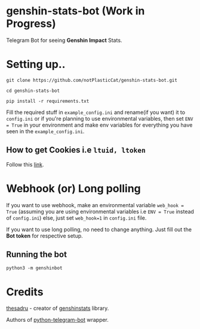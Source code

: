 # genshin-stats-bot (Work in Progress)
 Telegram Bot for seeing **Genshin Impact** Stats.

# Setting up..
`git clone https://github.com/notPlasticCat/genshin-stats-bot.git`

`cd genshin-stats-bot`

`pip install -r requirements.txt`

Fill the required stuff in `example_config.ini` and rename(if you want) it to `config.ini` or if you're planning to use environmental variables,
then set `ENV = True` in your environment and make env variables for everything you have seen in the `example_config.ini`.

## How to get Cookies i.e `ltuid, ltoken`
   Follow this [link](https://github.com/thesadru/genshinstats#how-can-i-get-my-cookies).


# Webhook (or) Long polling
 
 If you want to use webhook, make an environmental variable `web_hook = True` (assuming you are using environmental variables i.e `ENV = True` instead of `config.ini`)
 else, just set `web_hook=1` in `config.ini` file.
 
 If you want to use long polling, no need to change anything. Just fill out the **Bot token** for respective setup.
 
   
## Running the bot

`python3 -m genshinbot`
 
 # Credits
  [thesadru](https://github.com/thesadrus) - creator of [genshinstats](https://github.com/thesadru/genshinstats) library.
  
  Authors of [python-telegram-bot](https://github.com/python-telegram-bot/python-telegram-bot) wrapper.
  
